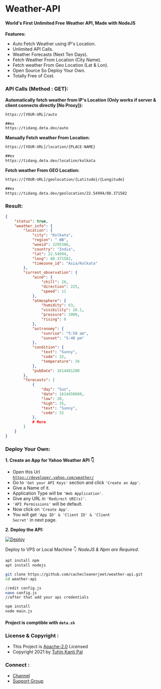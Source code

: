 # Weather-API
#### World's First Unlimited Free Weather API, Made with NodeJS

**Features:**
- Auto Fetch Weather using IP's Location.
- Unlimited API Calls.
- Weather Forecasts (Next Ten Days).
- Fetch Weather From Location (City Name).
- Fetch weather From Geo Location (Lat & Lon).
- Open Source So Deploy Your Own.
- Totally Free of Cost.

### API Calls (Method : GET):

**Automatically fetch weather from IP's Location (Only works if server & client connects directly [No Proxy]):**

```html
https://[YOUR-URL]/auto

##ex
https://tidang.deta.dev/auto
```

**Manually Fetch weather From Location:**

```html
https://[YOUR-URL]/location/{PLACE-NAME}

##ex
https://tidang.deta.dev/location/kolkata
```


**Fetch weather From GEO Location:**

```html
https://[YOUR-URL]/geolocation/{Latitude}/{Longitude}

##ex
https://tidang.deta.dev/geolocation/22.54994/88.371582
```

### Result:

```json
{
    "status": true,
    "weather_info": {
        "location": {
            "city": "Kolkata",
            "region": " WB",
            "woeid": 2295386,
            "country": "India",
            "lat": 22.54994,
            "long": 88.371582,
            "timezone_id": "Asia/Kolkata"
        },
        "current_observation": {
            "wind": {
                "chill": 26,
                "direction": 225,
                "speed": 11
            },
            "atmosphere": {
                "humidity": 63,
                "visibility": 16.1,
                "pressure": 1009,
                "rising": 0
            },
            "astronomy": {
                "sunrise": "5:59 am",
                "sunset": "5:40 pm"
            },
            "condition": {
                "text": "Sunny",
                "code": 32,
                "temperature": 26
            },
            "pubDate": 1614481200
        },
        "forecasts": [
            {
                "day": "Sun",
                "date": 1614450600,
                "low": 20,
                "high": 35,
                "text": "Sunny",
                "code": 32
            },
            # More
        ]
    }
}
```


### Deploy Your Own:

**1. Create an App for Yahoo Weather API 👇**

- Open this Url <br>
<code>https://developer.yahoo.com/weather/</code>
- Go to <code>'Get your API Keys'</code> section and click <code>'Create an App'</code>.
- Give a Name of it.
- Application Type will be <code>'Web Application'</code>.
- Give any URL in <code>'Redirect URI(s)'</code>.
- <code>'API Permissions'</code> will be default.
- Now click on <code>'Create App'</code>.
- You will get <code>'App ID' & 'Client ID' & 'Client Secret'</code> in next page.

**2. Deploy the API:**

[![Deploy](https://www.herokucdn.com/deploy/button.svg)](https://heroku.com/deploy?template=https://github.com/cachecleanerjeet/weather-api/tree/master)


Deploy to VPS or Local Machine 👇 
*NodeJS & Npm are Required.*

```bash
apt install npm
apt install nodejs

git clone https://github.com/cachecleanerjeet/weather-api.git
cd weather-api

//edit config.js
nano config.js
//after that add your api credentials

npm install
node main.js
```

#### Project is comptible with <code>deta.sh</code> 


### License & Copyright :
- This Project is [Apache-2.0](https://github.com/cachecleanerjeet/weather-api/blob/master/LICENSE) Licensed
- Copyright 2021 by [Tuhin Kanti Pal](https://github.com/cachecleanerjeet)

### Connect :
- [Channel](https://telegram.dog/tprojects)
- [Support Group](https://telegram.dog/t_projects)

